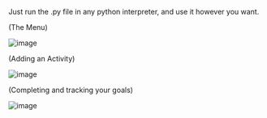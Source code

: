 Just run the .py file in any python interpreter, and use it however you want.


(The Menu)

![image](https://github.com/user-attachments/assets/a6c26b43-1080-4723-a42d-6762070c6bb9)


(Adding an Activity)

![image](https://github.com/user-attachments/assets/f493d7ee-d05b-4298-92e4-9f9298f20b21)

(Completing and tracking your goals)

![image](https://github.com/user-attachments/assets/6dfeec57-984c-45b3-8f0b-c6f2ba314f36)

